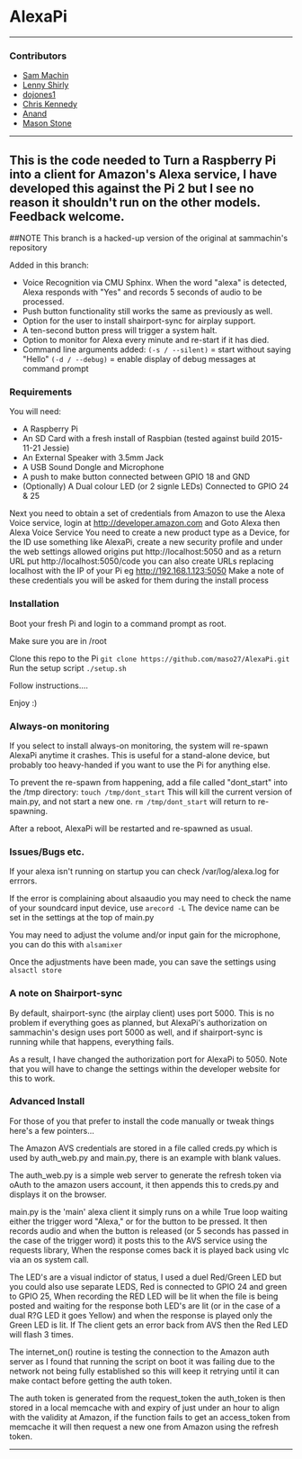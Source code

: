 # AlexaPi
 
---
 
### Contributors
 
* [Sam Machin](http://sammachin.com)
* [Lenny Shirly](http://github.com/lennysh)
* [dojones1](https://github.com/dojones1)
* [Chris Kennedy](http://ck37.com)
* [Anand](http://padfoot.in)
* [Mason Stone](https://github.com/maso27)

---
 
This is the code needed to Turn a Raspberry Pi into a client for Amazon's Alexa service, I have developed this against the Pi 2 but I see no reason it shouldn't run on the other models. Feedback welcome.
---
##NOTE This branch is a hacked-up version of the original at sammachin's repository

Added in this branch:
* Voice Recognition via CMU Sphinx.  When the word "alexa" is detected, Alexa responds with "Yes" and records 5 seconds of audio to be processed.
* Push button functionality still works the same as previously as well.
* Option for the user to install shairport-sync for airplay support.
* A ten-second button press will trigger a system halt.
* Option to monitor for Alexa every minute and re-start if it has died.
* Command line arguments added:
 `(-s / --silent)` = start without saying "Hello"
 `(-d / --debug)` = enable display of debug messages at command prompt

### Requirements

You will need:
* A Raspberry Pi
* An SD Card with a fresh install of Raspbian (tested against build 2015-11-21 Jessie)
* An External Speaker with 3.5mm Jack
* A USB Sound Dongle and Microphone
* A push to make button connected between GPIO 18 and GND
* (Optionally) A Dual colour LED (or 2 signle LEDs) Connected to GPIO 24 & 25


Next you need to obtain a set of credentials from Amazon to use the Alexa Voice service, login at http://developer.amazon.com and Goto Alexa then Alexa Voice Service
You need to create a new product type as a Device, for the ID use something like AlexaPi, create a new security profile and under the web settings allowed origins put http://localhost:5050 and as a return URL put http://localhost:5050/code you can also create URLs replacing localhost with the IP of your Pi  eg http://192.168.1.123:5050
Make a note of these credentials you will be asked for them during the install process

### Installation

Boot your fresh Pi and login to a command prompt as root.

Make sure you are in /root

Clone this repo to the Pi
`git clone https://github.com/maso27/AlexaPi.git`
Run the setup script
`./setup.sh`

Follow instructions....

Enjoy :)

### Always-on monitoring

If you select to install always-on monitoring, the system will re-spawn AlexaPi anytime it crashes.
This is useful for a stand-alone device, but probably too heavy-handed if you want to use the Pi for anything else.

To prevent the re-spawn from happening, add a file called "dont_start" into the /tmp directory: `touch /tmp/dont_start`
This will kill the current version of main.py, and not start a new one.  `rm /tmp/dont_start` will return to re-spawning.

After a reboot, AlexaPi will be restarted and re-spawned as usual.

### Issues/Bugs etc.

If your alexa isn't running on startup you can check /var/log/alexa.log for errrors.

If the error is complaining about alsaaudio you may need to check the name of your soundcard input device, use 
`arecord -L` 
The device name can be set in the settings at the top of main.py 

You may need to adjust the volume and/or input gain for the microphone, you can do this with 
`alsamixer`

Once the adjustments have been made, you can save the settings using
`alsactl store`

### A note on Shairport-sync

By default, shairport-sync (the airplay client) uses port 5000.  This is no problem if everything goes as planned, but AlexaPi's authorization on sammachin's design uses port 5000 as well, and if shairport-sync is running while that happens, everything fails.

As a result, I have changed the authorization port for AlexaPi to 5050.  Note that you will have to change the settings within the developer website for this to work.

### Advanced Install

For those of you that prefer to install the code manually or tweak things here's a few pointers...

The Amazon AVS credentials are stored in a file called creds.py which is used by auth_web.py and main.py, there is an example with blank values.

The auth_web.py is a simple web server to generate the refresh token via oAuth to the amazon users account, it then appends this to creds.py and displays it on the browser.

main.py is the 'main' alexa client it simply runs on a while True loop waiting either the trigger word "Alexa," or for the button to be pressed. It then records audio and when the button is released (or 5 seconds has passed in the case of the trigger word) it posts this to the AVS service using the requests library, When the response comes back it is played back using vlc via an os system call. 

The LED's are a visual indictor of status, I used a duel Red/Green LED but you could also use separate LEDS, Red is connected to GPIO 24 and green to GPIO 25, When recording the RED LED will be lit when the file is being posted and waiting for the response both LED's are lit (or in the case of a dual R?G LED it goes Yellow) and when the response is played only the Green LED is lit. If The client gets an error back from AVS then the Red LED will flash 3 times.

The internet_on() routine is testing the connection to the Amazon auth server as I found that running the script on boot it was failing due to the network not being fully established so this will keep it retrying until it can make contact before getting the auth token.

The auth token is generated from the request_token the auth_token is then stored in a local memcache with and expiry of just under an hour to align with the validity at Amazon, if the function fails to get an access_token from memcache it will then request a new one from Amazon using the refresh token.








---
 


